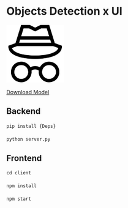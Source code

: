 # Objects Detection x UI

<img src="./client/src/search.png" width="150">

[Download Model](https://github.com/OlafenwaMoses/ImageAI/releases/download/essentials-v5/resnet50_coco_best_v2.1.0.h5/)

## Backend

```python
pip install {Deps}

python server.py
```

## Frontend 

```javascript
cd client 

npm install

npm start 
```